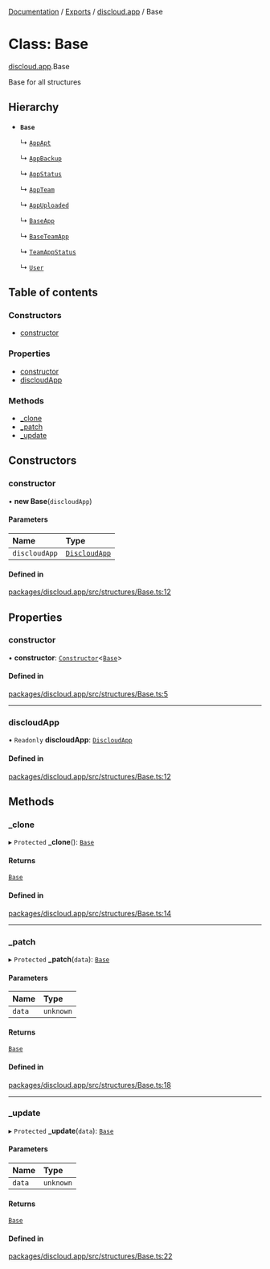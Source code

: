 [Documentation](../README.md) / [Exports](../modules.md) / [discloud.app](../modules/discloud_app.md) / Base

# Class: Base

[discloud.app](../modules/discloud_app.md).Base

Base for all structures

## Hierarchy

- **`Base`**

  ↳ [`AppApt`](discloud_app.AppApt.md)

  ↳ [`AppBackup`](discloud_app.AppBackup.md)

  ↳ [`AppStatus`](discloud_app.AppStatus.md)

  ↳ [`AppTeam`](discloud_app.AppTeam.md)

  ↳ [`AppUploaded`](discloud_app.AppUploaded.md)

  ↳ [`BaseApp`](discloud_app.BaseApp.md)

  ↳ [`BaseTeamApp`](discloud_app.BaseTeamApp.md)

  ↳ [`TeamAppStatus`](discloud_app.TeamAppStatus.md)

  ↳ [`User`](discloud_app.User.md)

## Table of contents

### Constructors

- [constructor](discloud_app.Base.md#constructor)

### Properties

- [constructor](discloud_app.Base.md#constructor-1)
- [discloudApp](discloud_app.Base.md#discloudapp)

### Methods

- [\_clone](discloud_app.Base.md#_clone)
- [\_patch](discloud_app.Base.md#_patch)
- [\_update](discloud_app.Base.md#_update)

## Constructors

### constructor

• **new Base**(`discloudApp`)

#### Parameters

| Name | Type |
| :------ | :------ |
| `discloudApp` | [`DiscloudApp`](discloud_app.DiscloudApp.md) |

#### Defined in

[packages/discloud.app/src/structures/Base.ts:12](https://github.com/discloud/discloud.app/blob/a945852/packages/discloud.app/src/structures/Base.ts#L12)

## Properties

### constructor

• **constructor**: [`Constructor`](../modules/discloud_app.md#constructor)<[`Base`](discloud_app.Base.md)\>

#### Defined in

[packages/discloud.app/src/structures/Base.ts:5](https://github.com/discloud/discloud.app/blob/a945852/packages/discloud.app/src/structures/Base.ts#L5)

___

### discloudApp

• `Readonly` **discloudApp**: [`DiscloudApp`](discloud_app.DiscloudApp.md)

#### Defined in

[packages/discloud.app/src/structures/Base.ts:12](https://github.com/discloud/discloud.app/blob/a945852/packages/discloud.app/src/structures/Base.ts#L12)

## Methods

### \_clone

▸ `Protected` **_clone**(): [`Base`](discloud_app.Base.md)

#### Returns

[`Base`](discloud_app.Base.md)

#### Defined in

[packages/discloud.app/src/structures/Base.ts:14](https://github.com/discloud/discloud.app/blob/a945852/packages/discloud.app/src/structures/Base.ts#L14)

___

### \_patch

▸ `Protected` **_patch**(`data`): [`Base`](discloud_app.Base.md)

#### Parameters

| Name | Type |
| :------ | :------ |
| `data` | `unknown` |

#### Returns

[`Base`](discloud_app.Base.md)

#### Defined in

[packages/discloud.app/src/structures/Base.ts:18](https://github.com/discloud/discloud.app/blob/a945852/packages/discloud.app/src/structures/Base.ts#L18)

___

### \_update

▸ `Protected` **_update**(`data`): [`Base`](discloud_app.Base.md)

#### Parameters

| Name | Type |
| :------ | :------ |
| `data` | `unknown` |

#### Returns

[`Base`](discloud_app.Base.md)

#### Defined in

[packages/discloud.app/src/structures/Base.ts:22](https://github.com/discloud/discloud.app/blob/a945852/packages/discloud.app/src/structures/Base.ts#L22)
